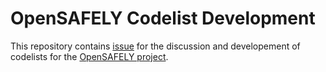 # OpenSAFELY Codelist Development

This repository contains [issue](https://github.com/ebmdatalab/opensafely-codelist-development/issues) for the discussion and developement of codelists for the [OpenSAFELY project](https://opensafely.org).
